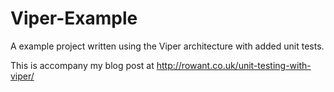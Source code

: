 # Viper-Example
A example project written using the Viper architecture with added unit tests.

This is accompany my blog post at http://rowant.co.uk/unit-testing-with-viper/
